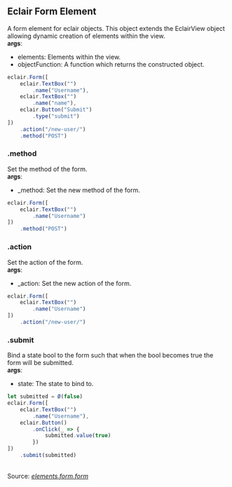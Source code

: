 ## Eclair Form Element
A form element for eclair objects. This object extends the EclairView object 
allowing dynamic creation of elements within the view.
<br/>**args**:
- elements: Elements within the view.
- objectFunction: A function which returns the constructed object.
```javascript
eclair.Form([
    eclair.TextBox("")
        .name("Username"),
    eclair.TextBox("")
        .name("name"),
    eclair.Button("Submit")
        .type("submit")
])
    .action("/new-user/")
    .method("POST")
```
### .method
Set the method of the form.
<br/>**args**:
- _method: Set the new method of the form.
```javascript
eclair.Form([
    eclair.TextBox("")
        .name("Username")
])
    .method("POST")
```
### .action
Set the action of the form.
<br/>**args**:
- _action: Set the new action of the form.
```javascript
eclair.Form([
    eclair.TextBox("")
        .name("Username")
])
    .action("/new-user/")
```
### .submit
Bind a state bool to the form such that when the bool becomes true
the form will be submitted.
<br/>**args**:
- state: The state to bind to.
```javascript
let submitted = Ø(false)
eclair.Form([
    eclair.TextBox("")
        .name("Username"),
    eclair.Button()
        .onClick(_ => {
            submitted.value(true)
        })
])
    .submit(submitted)
```

<br/>Source: [_elements.form.form_](https://github.com/SamGarlick/Eclair/tree/main/src/elements/form/form.js)